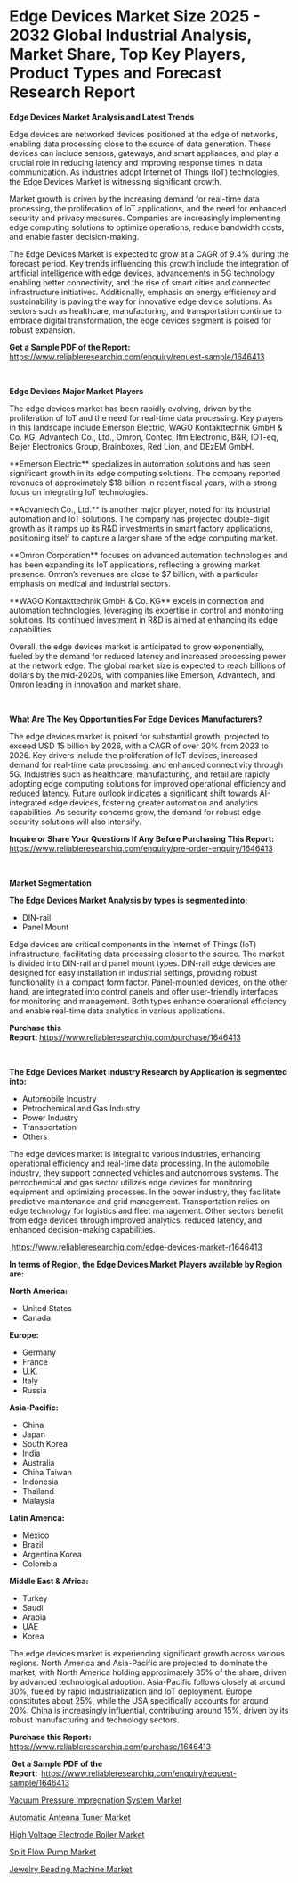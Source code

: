 <p><h1>Edge Devices Market Size 2025 - 2032 Global Industrial Analysis, Market Share, Top Key Players, Product Types and Forecast Research Report</h1></p><p><strong>Edge Devices Market Analysis and Latest Trends</strong></p>
<p><p>Edge devices are networked devices positioned at the edge of networks, enabling data processing close to the source of data generation. These devices can include sensors, gateways, and smart appliances, and play a crucial role in reducing latency and improving response times in data communication. As industries adopt Internet of Things (IoT) technologies, the Edge Devices Market is witnessing significant growth.</p><p>Market growth is driven by the increasing demand for real-time data processing, the proliferation of IoT applications, and the need for enhanced security and privacy measures. Companies are increasingly implementing edge computing solutions to optimize operations, reduce bandwidth costs, and enable faster decision-making.</p><p>The Edge Devices Market is expected to grow at a CAGR of 9.4% during the forecast period. Key trends influencing this growth include the integration of artificial intelligence with edge devices, advancements in 5G technology enabling better connectivity, and the rise of smart cities and connected infrastructure initiatives. Additionally, emphasis on energy efficiency and sustainability is paving the way for innovative edge device solutions. As sectors such as healthcare, manufacturing, and transportation continue to embrace digital transformation, the edge devices segment is poised for robust expansion.</p></p>
<p><strong>Get a Sample PDF of the Report:&nbsp;</strong> <a href="https://www.reliableresearchiq.com/enquiry/request-sample/1646413?utm_campaign=104&utm_medium=2&utm_source=Github&utm_content=ia&utm_term=11042025&utm_id=edge-devices">https://www.reliableresearchiq.com/enquiry/request-sample/1646413</a></p>
<p>&nbsp;</p>
<p><strong>Edge Devices Major Market Players</strong></p>
<p><p>The edge devices market has been rapidly evolving, driven by the proliferation of IoT and the need for real-time data processing. Key players in this landscape include Emerson Electric, WAGO Kontakttechnik GmbH & Co. KG, Advantech Co., Ltd., Omron, Contec, Ifm Electronic, B&R, IOT-eq, Beijer Electronics Group, Brainboxes, Red Lion, and DEzEM GmbH.</p><p>**Emerson Electric** specializes in automation solutions and has seen significant growth in its edge computing solutions. The company reported revenues of approximately $18 billion in recent fiscal years, with a strong focus on integrating IoT technologies.</p><p>**Advantech Co., Ltd.** is another major player, noted for its industrial automation and IoT solutions. The company has projected double-digit growth as it ramps up its R&D investments in smart factory applications, positioning itself to capture a larger share of the edge computing market.</p><p>**Omron Corporation** focuses on advanced automation technologies and has been expanding its IoT applications, reflecting a growing market presence. Omron’s revenues are close to $7 billion, with a particular emphasis on medical and industrial sectors.</p><p>**WAGO Kontakttechnik GmbH & Co. KG** excels in connection and automation technologies, leveraging its expertise in control and monitoring solutions. Its continued investment in R&D is aimed at enhancing its edge capabilities.</p><p>Overall, the edge devices market is anticipated to grow exponentially, fueled by the demand for reduced latency and increased processing power at the network edge. The global market size is expected to reach billions of dollars by the mid-2020s, with companies like Emerson, Advantech, and Omron leading in innovation and market share.</p></p>
<p>&nbsp;</p>
<p><strong>What Are The Key Opportunities For Edge Devices Manufacturers?</strong></p>
<p><p>The edge devices market is poised for substantial growth, projected to exceed USD 15 billion by 2026, with a CAGR of over 20% from 2023 to 2026. Key drivers include the proliferation of IoT devices, increased demand for real-time data processing, and enhanced connectivity through 5G. Industries such as healthcare, manufacturing, and retail are rapidly adopting edge computing solutions for improved operational efficiency and reduced latency. Future outlook indicates a significant shift towards AI-integrated edge devices, fostering greater automation and analytics capabilities. As security concerns grow, the demand for robust edge security solutions will also intensify.</p></p>
<p><strong>Inquire or Share Your Questions If Any Before Purchasing This Report:</strong> <a href="https://www.reliableresearchiq.com/enquiry/pre-order-enquiry/1646413?utm_campaign=104&utm_medium=2&utm_source=Github&utm_content=ia&utm_term=11042025&utm_id=edge-devices">https://www.reliableresearchiq.com/enquiry/pre-order-enquiry/1646413</a></p>
<p>&nbsp;</p>
<p><strong>Market Segmentation</strong></p>
<p><strong>The Edge Devices Market Analysis by types is segmented into:</strong></p>
<p><ul><li>DIN-rail</li><li>Panel Mount</li></ul></p>
<p><p>Edge devices are critical components in the Internet of Things (IoT) infrastructure, facilitating data processing closer to the source. The market is divided into DIN-rail and panel mount types. DIN-rail edge devices are designed for easy installation in industrial settings, providing robust functionality in a compact form factor. Panel-mounted devices, on the other hand, are integrated into control panels and offer user-friendly interfaces for monitoring and management. Both types enhance operational efficiency and enable real-time data analytics in various applications.</p></p>
<p><strong>Purchase this Report:&nbsp;</strong><a href="https://www.reliableresearchiq.com/purchase/1646413?utm_campaign=104&utm_medium=2&utm_source=Github&utm_content=ia&utm_term=11042025&utm_id=edge-devices">https://www.reliableresearchiq.com/purchase/1646413</a></p>
<p>&nbsp;</p>
<p><strong>The Edge Devices Market Industry Research by Application is segmented into:</strong></p>
<p><ul><li>Automobile Industry</li><li>Petrochemical and Gas Industry</li><li>Power Industry</li><li>Transportation</li><li>Others</li></ul></p>
<p><p>The edge devices market is integral to various industries, enhancing operational efficiency and real-time data processing. In the automobile industry, they support connected vehicles and autonomous systems. The petrochemical and gas sector utilizes edge devices for monitoring equipment and optimizing processes. In the power industry, they facilitate predictive maintenance and grid management. Transportation relies on edge technology for logistics and fleet management. Other sectors benefit from edge devices through improved analytics, reduced latency, and enhanced decision-making capabilities.</p></p>
<p><a href="https://www.reliableresearchiq.com/edge-devices-market-r1646413?utm_campaign=104&utm_medium=2&utm_source=Github&utm_content=ia&utm_term=11042025&utm_id=edge-devices">&nbsp;https://www.reliableresearchiq.com/edge-devices-market-r1646413</a></p>
<p><strong>In terms of Region, the Edge Devices Market Players available by Region are:</strong></p>
<p>
    <p> <strong> North America: </strong>
        <ul>
            <li>United States</li>
            <li>Canada</li>
        </ul>
        </p> 
    <p> <strong> Europe: </strong>
        <ul>
            <li>Germany</li>
            <li>France</li>
            <li>U.K.</li>
            <li>Italy</li>
            <li>Russia</li>
        </ul>
        </p> 
    <p> <strong> Asia-Pacific: </strong>
        <ul>
            <li>China</li>
            <li>Japan</li>
            <li>South Korea</li>
            <li>India</li>
            <li>Australia</li>
            <li>China Taiwan</li>
            <li>Indonesia</li>
            <li>Thailand</li>
            <li>Malaysia</li>
        </ul>
        </p> 
    <p> <strong> Latin America: </strong>
        <ul>
            <li>Mexico</li>
            <li>Brazil</li>
            <li>Argentina Korea</li>
            <li>Colombia</li>
        </ul>
        </p> 
    <p> <strong> Middle East & Africa: </strong>
        <ul>
            <li>Turkey</li>
            <li>Saudi</li>
            <li>Arabia</li>
            <li>UAE</li>
            <li>Korea</li>
        </ul>
    </p>
    </p>
<p><p>The edge devices market is experiencing significant growth across various regions. North America and Asia-Pacific are projected to dominate the market, with North America holding approximately 35% of the share, driven by advanced technological adoption. Asia-Pacific follows closely at around 30%, fueled by rapid industrialization and IoT deployment. Europe constitutes about 25%, while the USA specifically accounts for around 20%. China is increasingly influential, contributing around 15%, driven by its robust manufacturing and technology sectors.</p></p>
<p><strong>Purchase this Report: </strong><a href="https://www.reliableresearchiq.com/purchase/1646413?utm_campaign=104&utm_medium=2&utm_source=Github&utm_content=ia&utm_term=11042025&utm_id=edge-devices">https://www.reliableresearchiq.com/purchase/1646413</a></p>
<p>&nbsp;<strong>Get a Sample PDF of the Report:&nbsp;&nbsp;</strong><a href="https://www.reliableresearchiq.com/enquiry/request-sample/1646413?utm_campaign=104&utm_medium=2&utm_source=Github&utm_content=ia&utm_term=11042025&utm_id=edge-devices">https://www.reliableresearchiq.com/enquiry/request-sample/1646413</a></p>
<p><strong></strong></p>
<p><p><a href="https://github.com/saqafidrahea/Market-Research-Report-List-1/blob/main/vacuum-pressure-impregnation-system-market.md?utm_campaign=104&utm_medium=2&utm_source=Github&utm_content=ia&utm_term=11042025&utm_id=edge-devices">Vacuum Pressure Impregnation System Market</a></p><p><a href="https://github.com/eimutelufta/Market-Research-Report-List-1/blob/main/automatic-antenna-tuner-market.md?utm_campaign=104&utm_medium=2&utm_source=Github&utm_content=ia&utm_term=11042025&utm_id=edge-devices">Automatic Antenna Tuner Market</a></p><p><a href="https://github.com/vespigeakexc/Market-Research-Report-List-1/blob/main/high-voltage-electrode-boiler-market.md?utm_campaign=104&utm_medium=2&utm_source=Github&utm_content=ia&utm_term=11042025&utm_id=edge-devices">High Voltage Electrode Boiler Market</a></p><p><a href="https://github.com/bartzthateis/Market-Research-Report-List-1/blob/main/split-flow-pump-market.md?utm_campaign=104&utm_medium=2&utm_source=Github&utm_content=ia&utm_term=11042025&utm_id=edge-devices">Split Flow Pump Market</a></p><p><a href="https://github.com/afghatakito29/Market-Research-Report-List-1/blob/main/jewelry-beading-machine-market.md?utm_campaign=104&utm_medium=2&utm_source=Github&utm_content=ia&utm_term=11042025&utm_id=edge-devices">Jewelry Beading Machine Market</a></p></p>